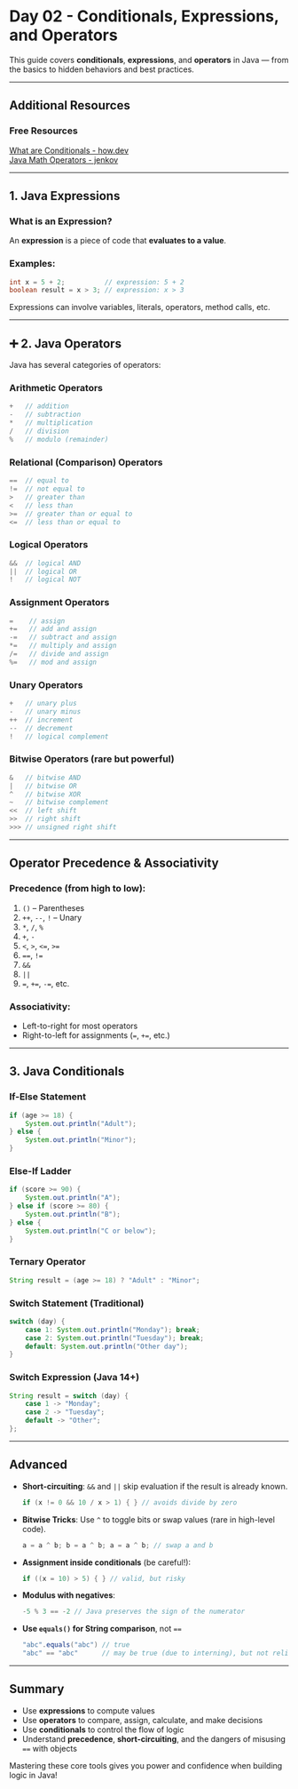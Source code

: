 # Day 02 - Conditionals, Expressions, and Operators

This guide covers **conditionals**, **expressions**, and **operators** in Java — from the basics to hidden behaviors and best practices.

---
## Additional Resources

### Free Resources
[What are Conditionals - how.dev](https://how.dev/answers/what-are-conditional-statements-in-programming)    
[Java Math Operators - jenkov](https://jenkov.com/tutorials/java/math-operators-and-math-class.html)    

---
## 1. Java Expressions

### What is an Expression?
An **expression** is a piece of code that **evaluates to a value**.

### Examples:
```java
int x = 5 + 2;          // expression: 5 + 2
boolean result = x > 3; // expression: x > 3
```

Expressions can involve variables, literals, operators, method calls, etc.

---

## ➕ 2. Java Operators

Java has several categories of operators:

### Arithmetic Operators
```java
+   // addition
-   // subtraction
*   // multiplication
/   // division
%   // modulo (remainder)
```

### Relational (Comparison) Operators
```java
==  // equal to
!=  // not equal to
>   // greater than
<   // less than
>=  // greater than or equal to
<=  // less than or equal to
```

### Logical Operators
```java
&&  // logical AND
||  // logical OR
!   // logical NOT
```

### Assignment Operators
```java
=    // assign
+=   // add and assign
-=   // subtract and assign
*=   // multiply and assign
/=   // divide and assign
%=   // mod and assign
```

### Unary Operators
```java
+   // unary plus
-   // unary minus
++  // increment
--  // decrement
!   // logical complement
```

### Bitwise Operators (rare but powerful)
```java
&   // bitwise AND
|   // bitwise OR
^   // bitwise XOR
~   // bitwise complement
<<  // left shift
>>  // right shift
>>> // unsigned right shift
```

---

## Operator Precedence & Associativity

### Precedence (from high to low):
1. `()` – Parentheses
2. `++`, `--`, `!` – Unary
3. `*`, `/`, `%`
4. `+`, `-`
5. `<`, `>`, `<=`, `>=`
6. `==`, `!=`
7. `&&`
8. `||`
9. `=`, `+=`, `-=`, etc.

### Associativity:
- Left-to-right for most operators
- Right-to-left for assignments (`=`, `+=`, etc.)

---

## 3. Java Conditionals

### If-Else Statement
```java
if (age >= 18) {
    System.out.println("Adult");
} else {
    System.out.println("Minor");
}
```

### Else-If Ladder
```java
if (score >= 90) {
    System.out.println("A");
} else if (score >= 80) {
    System.out.println("B");
} else {
    System.out.println("C or below");
}
```

### Ternary Operator
```java
String result = (age >= 18) ? "Adult" : "Minor";
```

### Switch Statement (Traditional)
```java
switch (day) {
    case 1: System.out.println("Monday"); break;
    case 2: System.out.println("Tuesday"); break;
    default: System.out.println("Other day");
}
```

### Switch Expression (Java 14+)
```java
String result = switch (day) {
    case 1 -> "Monday";
    case 2 -> "Tuesday";
    default -> "Other";
};
```

---

## Advanced

- **Short-circuiting**: `&&` and `||` skip evaluation if the result is already known.
  ```java
  if (x != 0 && 10 / x > 1) { } // avoids divide by zero
  ```

- **Bitwise Tricks**: Use `^` to toggle bits or swap values (rare in high-level code).
  ```java
  a = a ^ b; b = a ^ b; a = a ^ b; // swap a and b
  ```

- **Assignment inside conditionals** (be careful!):
  ```java
  if ((x = 10) > 5) { } // valid, but risky
  ```

- **Modulus with negatives**:
  ```java
  -5 % 3 == -2 // Java preserves the sign of the numerator
  ```

- **Use `equals()` for String comparison**, not `==`
  ```java
  "abc".equals("abc") // true
  "abc" == "abc"      // may be true (due to interning), but not reliable
  ```

---

## Summary

- Use **expressions** to compute values
- Use **operators** to compare, assign, calculate, and make decisions
- Use **conditionals** to control the flow of logic
- Understand **precedence**, **short-circuiting**, and the dangers of misusing `==` with objects

Mastering these core tools gives you power and confidence when building logic in Java!

